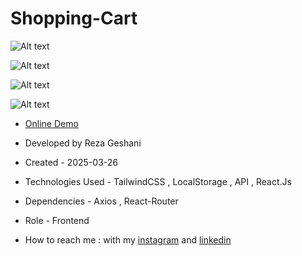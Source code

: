 # Shopping-Cart

![Alt text](https://github.com/user-attachments/assets/24c69c50-9f95-4477-84a9-c32b2cc54db7)


![Alt text](https://github.com/user-attachments/assets/c5acfca1-083d-4b91-9241-d5c7e1ee1e4e)


![Alt text](https://github.com/user-attachments/assets/41abd2aa-060a-4753-8ec9-2e2bb2d8d496)


![Alt text](https://github.com/user-attachments/assets/d9fe9906-1d20-445d-8b3e-774431d0a494)


- [Online Demo]()

- Developed by Reza Geshani

- Created - 2025-03-26

- Technologies Used - TailwindCSS , LocalStorage , API , React.Js

- Dependencies - Axios , React-Router

- Role - Frontend

- How to reach me : with my [instagram](https://www.instagram.com/rezageshani_web) and [linkedin](http://www.linkedin.com/in/reza-geshani-web)

